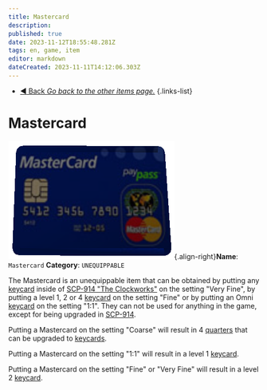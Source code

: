 ```yaml
---
title: Mastercard
description: 
published: true
date: 2023-11-12T18:55:48.281Z
tags: en, game, item
editor: markdown
dateCreated: 2023-11-11T14:12:06.303Z
---
```


- [:arrow_backward: Back *Go back to the other items page.*](/en/game/items/other)
{.links-list}

# Mastercard

![mastercard.png](/images/items/mastercard.png){.align-right}**Name**: `Mastercard`
**Category**: `UNEQUIPPABLE`

The Mastercard is an unequippable item that can be obtained by putting any [keycard](/en/game/items/Keycards) inside of [SCP-914 "The Clockworks"](/en/game/scps/914) on the setting "Very Fine", by putting a level 1, 2 or 4 [keycard](/en/game/items/Keycards) on the setting "Fine" or by putting an Omni [keycard](/en/game/items/Keycards) on the setting "1:1". They can not be used for anything in the game, except for being upgraded in [SCP-914](/en/game/scps/914).

Putting a Mastercard on the setting "Coarse" will result in 4 [quarters](/en/game/items/quarter) that can be upgraded to [keycards](/en/game/items/Keycards).

Putting a Mastercard on the setting "1:1" will result in a level 1 [keycard](/en/game/items/Keycards).

Putting a Mastercard on the setting "Fine" or "Very Fine" will result in a level 2 [keycard](/en/game/items/Keycards).


